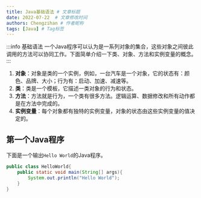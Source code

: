 ```yaml
---
title: Java基础语法 # 文章标题
date: 2022-07-22  # 文章修改时间
authors: Chengzihan # 作者昵称
tags: [Java] # Tag标签
---
```

:::info 基础语法
一个Java程序可以认为是一系列对象的集合，这些对象之间彼此调用的方法可以协同工作。下面简单介绍一下类、对象、方法和实例变量的概念。  
:::

1. **对象**：对象是类的一个实例，例如，一台汽车是一个对象，它的状态有：颜色、品牌、大小；行为有：启动、加速、减速等。
2. **类**：类是一个模板，它描述一类对象的行为和状态。
3. **方法**：方法就是行为，一个类有很多方法。逻辑运算、数据修改和所有动作都是在方法中完成的。
4. **实例变量**：每个对象都有独特的实例变量，对象的状态由这些实例变量的值决定的。

## 第一个Java程序

下面是一个输出`Hello World`的Java程序。  

``` java
public class HelloWorld{
    public static void main(String[] args){
        System.out.println("Hello World");
    }
}
```
